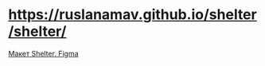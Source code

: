 # https://ruslanamav.github.io/shelter/shelter/

[Макет Shelter. Figma](https://www.figma.com/file/SAoBmuOqTfguehdT4IFRxQ/Coffee-House?type=design&node-id=0-1&mode=design&t=LNGpAylK0MuE435Q-0)
